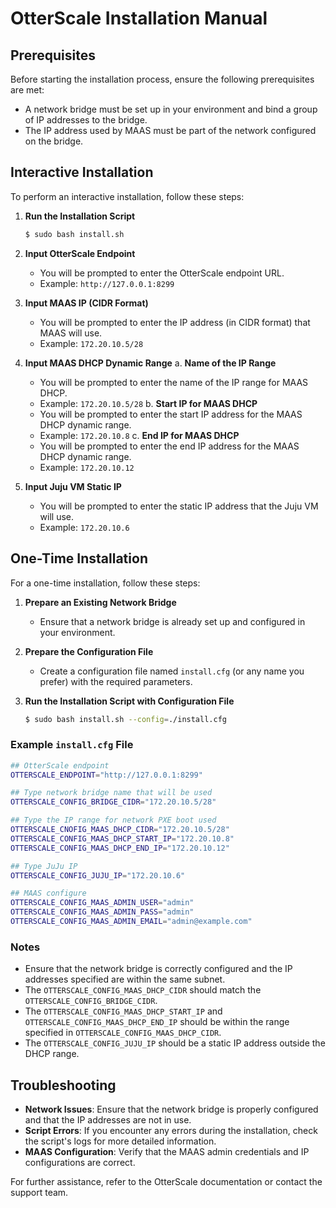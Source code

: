 # OtterScale Installation Manual

## Prerequisites
Before starting the installation process, ensure the following prerequisites are met:
- A network bridge must be set up in your environment and bind a group of IP addresses to the bridge.
- The IP address used by MAAS must be part of the network configured on the bridge.

## Interactive Installation
To perform an interactive installation, follow these steps:

1. **Run the Installation Script**
   ```bash
   $ sudo bash install.sh
   ```

2. **Input OtterScale Endpoint**
   - You will be prompted to enter the OtterScale endpoint URL.
   - Example: `http://127.0.0.1:8299`

3. **Input MAAS IP (CIDR Format)**
   - You will be prompted to enter the IP address (in CIDR format) that MAAS will use.
   - Example: `172.20.10.5/28`

4. **Input MAAS DHCP Dynamic Range**
   a. **Name of the IP Range**
      - You will be prompted to enter the name of the IP range for MAAS DHCP.
      - Example: `172.20.10.5/28`
   b. **Start IP for MAAS DHCP**
      - You will be prompted to enter the start IP address for the MAAS DHCP dynamic range.
      - Example: `172.20.10.8`
   c. **End IP for MAAS DHCP**
      - You will be prompted to enter the end IP address for the MAAS DHCP dynamic range.
      - Example: `172.20.10.12`

5. **Input Juju VM Static IP**
   - You will be prompted to enter the static IP address that the Juju VM will use.
   - Example: `172.20.10.6`

## One-Time Installation
For a one-time installation, follow these steps:

1. **Prepare an Existing Network Bridge**
   - Ensure that a network bridge is already set up and configured in your environment.

2. **Prepare the Configuration File**
   - Create a configuration file named `install.cfg` (or any name you prefer) with the required parameters.

3. **Run the Installation Script with Configuration File**
   ```bash
   $ sudo bash install.sh --config=./install.cfg
   ```

### Example `install.cfg` File
```bash
## OtterScale endpoint
OTTERSCALE_ENDPOINT="http://127.0.0.1:8299"

## Type network bridge name that will be used
OTTERSCALE_CONFIG_BRIDGE_CIDR="172.20.10.5/28"

## Type the IP range for network PXE boot used
OTTERSCALE_CNOFIG_MAAS_DHCP_CIDR="172.20.10.5/28"
OTTERSCALE_CONFIG_MAAS_DHCP_START_IP="172.20.10.8"
OTTERSCALE_CONFIG_MAAS_DHCP_END_IP="172.20.10.12"

## Type JuJu IP
OTTERSCALE_CONFIG_JUJU_IP="172.20.10.6"

## MAAS configure
OTTERSCALE_CONFIG_MAAS_ADMIN_USER="admin"
OTTERSCALE_CONFIG_MAAS_ADMIN_PASS="admin"
OTTERSCALE_CONFIG_MAAS_ADMIN_EMAIL="admin@example.com"
```

### Notes
- Ensure that the network bridge is correctly configured and the IP addresses specified are within the same subnet.
- The `OTTERSCALE_CONFIG_MAAS_DHCP_CIDR` should match the `OTTERSCALE_CONFIG_BRIDGE_CIDR`.
- The `OTTERSCALE_CONFIG_MAAS_DHCP_START_IP` and `OTTERSCALE_CONFIG_MAAS_DHCP_END_IP` should be within the range specified in `OTTERSCALE_CONFIG_MAAS_DHCP_CIDR`.
- The `OTTERSCALE_CONFIG_JUJU_IP` should be a static IP address outside the DHCP range.

## Troubleshooting
- **Network Issues**: Ensure that the network bridge is properly configured and that the IP addresses are not in use.
- **Script Errors**: If you encounter any errors during the installation, check the script's logs for more detailed information.
- **MAAS Configuration**: Verify that the MAAS admin credentials and IP configurations are correct.

For further assistance, refer to the OtterScale documentation or contact the support team.